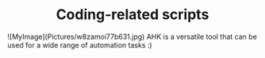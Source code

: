 

<h1 align="center"> Coding-related scripts</h1>
![MyImage](Pictures/w8zamoi77b631.jpg)
AHK is a versatile tool that can be used for a wide range of automation tasks :)
